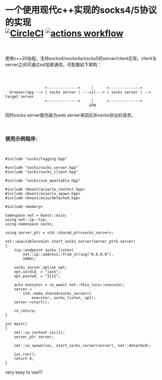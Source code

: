 一个使用现代c++实现的socks4/5协议的实现
<BR>
[![CircleCI](https://dl.circleci.com/status-badge/img/gh/Jackarain/libsocks/tree/master.svg?style=shield)](https://dl.circleci.com/status-badge/redirect/gh/Jackarain/libsocks/tree/master)
[![actions workflow](https://github.com/jackarain/libsocks/actions/workflows/Build.yml/badge.svg)](https://github.com/Jackarain/libsocks/actions)
<BR>
<BR>
=======================================

使用c++20协程，支持socks4/socks4a/socks5的server/client实现，client与server之间可通过ssl加密通信，可配置如下架构：

<BR>

~~~

                  +--------------+     |      +--------------+
  browser/app --> | socks server | ---ssl---> | socks server | --> target server
                  +--------------+     |      +--------------+
                                      GFW
~~~

同时socks server能伪装为web server来回应非socks协议的请求。

<BR>

### 使用示例程序:
<BR>

```
#include "socks/logging.hpp"

#include "socks/socks_server.hpp"
#include "socks/socks_client.hpp"

#include "socks/use_awaitable.hpp"

#include <boost/asio/io_context.hpp>
#include <boost/asio/co_spawn.hpp>
#include <boost/asio/detached.hpp>

#include <memory>

namespace net = boost::asio;
using net::ip::tcp;
using namespace socks;

using server_ptr = std::shared_ptr<socks_server>;

net::awaitable<void> start_socks_server(server_ptr& server)
{
	tcp::endpoint socks_listen(
		net::ip::address::from_string("0.0.0.0"),
		1080);

	socks_server_option opt;
	opt.usrdid_ = "jack";
	opt.passwd_ = "1111";

	auto executor = co_await net::this_coro::executor;
	server =
		std::make_shared<socks_server>(
			executor, socks_listen, opt);
	server->start();

	co_return;
}

int main()
{
	net::io_context ioc(1);
	server_ptr server;

	net::co_spawn(ioc, start_socks_server(server), net::detached);

	ioc.run();
	return 0;
}
```


very easy to use!!!
